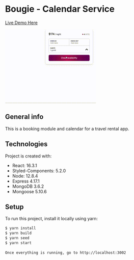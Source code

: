 # Bougie - Calendar Service
 [Live Demo Here](http://54.177.158.76:3002)
 
 ![](calendar_demo.gif)

## General info
This is a booking module and calendar for a travel rental app. 
	
## Technologies
Project is created with:
* React: 16.3.1
* Styled-Components: 5.2.0
* Node: 12.8.4
* Express 4.17.1
* MongoDB 3.6.2
* Mongoose 5.10.6
	
## Setup
To run this project, install it locally using yarn:

```
$ yarn install
$ yarn build
$ yarn seed
$ yarn start

Once everything is running, go to http://localhost:3002 
